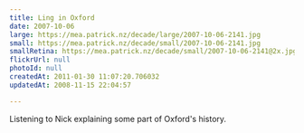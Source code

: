 ```yaml
---
title: Ling in Oxford
date: 2007-10-06
large: https://mea.patrick.nz/decade/large/2007-10-06-2141.jpg
small: https://mea.patrick.nz/decade/small/2007-10-06-2141.jpg
smallRetina: https://mea.patrick.nz/decade/small/2007-10-06-2141@2x.jpg
flickrUrl: null
photoId: null
createdAt: 2011-01-30 11:07:20.706032
updatedAt: 2008-11-15 22:04:57

---
```

Listening to Nick explaining some part of Oxford's history.
